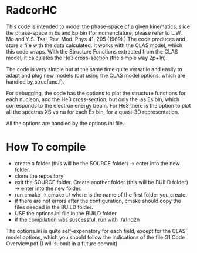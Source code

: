 # RadcorHC
This code is intended to model the phase-space of a given kinematics, slice the phase-space in Es and Ep bin (for nomenclature, please refer to L.W. Mo and Y.S. Tsai, Rev. Mod. Phys 41, 205 (1969) ) The code produces and store a file with the data calculated. 
It works with the CLAS model, which this code wraps. With the Structure Functions extracted from the CLAS model, it calculates the He3 cross-section (the simple way 2p+1n). 

The code is very simple but at the same time quite versatile and easily to adapt and plug new models (but using the CLAS model options, which are handled by strucfunc.f).

For debugging, the code has the options to plot the structure functions for each nucleon, and the He3 cross-section, but only the las Es bin, which corresponds to the electron energy beam. For He3 there is the option to plot all the spectras XS vs nu for each Es bin, for a quasi-3D representation. 

All the options are handled by the options.ini file. 

# How To compile
- create a folder (this will be the SOURCE folder) -> enter into the new folder.
- clone the repository
- exit the SOURCE folder. Create another folder (this will be BUILD folder) -> enter into the new folder.
- run cmake -> cmake ../<SOURCE folder> where <SOURCE folder> is the name of the first folder you create.
- if there are not errors after the configuration, cmake should copy the files needed in the BUILD folder.
- USE the options.ini file in the BUILD folder.
- if the compilation was suscessful, run with ./a1nd2n

The options.ini is quite self-expenatory for each field, except for the CLAS model options, which you should follow the indications of the file G1 Code Overview.pdf (I will submit in a future commit)
